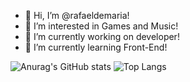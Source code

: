 
- 👋 Hi, I’m @rafaeldemaria!
- 👀 I’m interested in Games and Music!
- 🔭 I’m currently working on developer!
- 🌱 I’m currently learning Front-End!

![Anurag's GitHub stats](https://github-readme-stats.vercel.app/api?username=rafaeldemaria&show_icons=true&theme=tokyonight)
![Top Langs](https://github-readme-stats.vercel.app/api/top-langs/?username=rafaeldemaria&hide_progress=true&theme=tokyonight)

